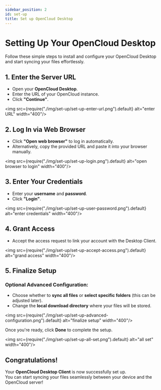 ```yaml
---
sidebar_position: 2
id: set-up
title: Set up OpenCloud Desktop
---
```


# Setting Up Your OpenCloud Desktop

Follow these simple steps to install and configure your OpenCloud Desktop and start syncing your files effortlessly.

## 1. Enter the Server URL
- Open your **OpenCloud Desktop**.  
- Enter the URL of your OpenCloud instance.  
- Click **"Continue"**.  

<img src={require("./img/set-up/set-up-enter-url.png").default} alt="enter URL" width="400"/>


## 2. Log In via Web Browser
- Click **"Open web browser"** to log in automatically.  
- Alternatively, copy the provided URL and paste it into your browser manually.  

<img src={require("./img/set-up/set-up-login.png").default} alt="open browser to login" width="400"/>


## 3. Enter Your Credentials
- Enter your **username** and **password**.  
- Click **"Login"**.  

<img src={require("./img/set-up/set-up-user-password.png").default} alt="enter credentials" width="400"/>


## 4. Grant Access
- Accept the access request to link your account with the Desktop Client.  

<img src={require("./img/set-up/set-up-accept-access.png").default} alt="grand access" width="400"/>


## 5. Finalize Setup
### Optional Advanced Configuration:
- Choose whether to **sync all files** or **select specific folders** (this can be adjusted later).  
- Change the **local download directory** where your files will be stored.  

<img src={require("./img/set-up/set-up-advanced-configuration.png").default} alt="finalize setup" width="400"/>

Once you're ready, click **Done** to complete the setup.

<img src={require("./img/set-up/set-up-all-set.png").default} alt="all set" width="400"/>

## Congratulations!
Your **OpenCloud Desktop Client** is now successfully set up.  
You can start syncing your files seamlessly between your device and the OpenCloud server! 
